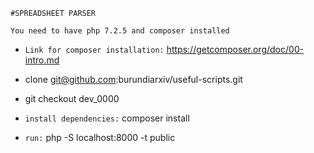     #SPREADSHEET PARSER
    
`You need to have php 7.2.5 and composer installed`
-   `Link for composer installation:` https://getcomposer.org/doc/00-intro.md

-   clone git@github.com:burundiarxiv/useful-scripts.git
-   git checkout dev_0000
-   `install dependencies:` composer install
-   `run:` php -S localhost:8000 -t public
